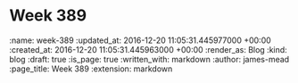 Week 389
========

<!-- add content here -->

:name: week-389
:updated_at: 2016-12-20 11:05:31.445977000 +00:00
:created_at: 2016-12-20 11:05:31.445963000 +00:00
:render_as: Blog
:kind: blog
:draft: true
:is_page: true
:written_with: markdown
:author: james-mead
:page_title: Week 389
:extension: markdown
